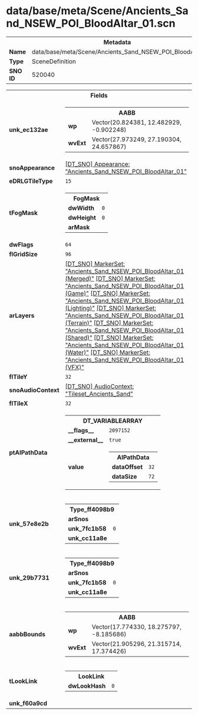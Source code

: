 <h1>data/base/meta/Scene/Ancients_Sand_NSEW_POI_BloodAltar_01.scn</h1><table><tr><th colspan="100%">Metadata</th></tr><tr><td><b>Name</b></td><td>data/base/meta/Scene/Ancients_Sand_NSEW_POI_BloodAltar_01.scn</td></tr><tr><td><b>Type</b></td><td>SceneDefinition</td></tr><tr><td><b>SNO ID</b></td><td>520040</td></tr></table>

<table><tr><th colspan="100%">Fields</th></tr><tr><td><b>unk_ec132ae</b></td><td><table><tr><th colspan="100%">AABB</th></tr><tr><td><b>wp</b></td><td>Vector(20.824381, 12.482929, -0.902248)</td></tr><tr><td><b>wvExt</b></td><td>Vector(27.973249, 27.190304, 24.657867)</td></tr></table>

</td></tr><tr><td><b>snoAppearance</b></td><td><a href="..\Appearance\Ancients_Sand_NSEW_POI_BloodAltar_01.app.md">[DT_SNO] Appearance: "Ancients_Sand_NSEW_POI_BloodAltar_01"</a></td></tr><tr><td><b>eDRLGTileType</b></td><td><code>15</code></td></tr><tr><td><b>tFogMask</b></td><td><table><tr><th colspan="100%">FogMask</th></tr><tr><td><b>dwWidth</b></td><td><code>0</code></td></tr><tr><td><b>dwHeight</b></td><td><code>0</code></td></tr><tr><td><b>arMask</b></td><td></td></tr></table>

</td></tr><tr><td><b>dwFlags</b></td><td><code>64</code></td></tr><tr><td><b>flGridSize</b></td><td><code>96</code></td></tr><tr><td><b>arLayers</b></td><td><a href="..\MarkerSet\Ancients_Sand_NSEW_POI_BloodAltar_01 (Merged).mrk.md">[DT_SNO] MarkerSet: "Ancients_Sand_NSEW_POI_BloodAltar_01 (Merged)"</a>
<a href="..\MarkerSet\Ancients_Sand_NSEW_POI_BloodAltar_01 (Game).mrk.md">[DT_SNO] MarkerSet: "Ancients_Sand_NSEW_POI_BloodAltar_01 (Game)"</a>
<a href="..\MarkerSet\Ancients_Sand_NSEW_POI_BloodAltar_01 (Lighting).mrk.md">[DT_SNO] MarkerSet: "Ancients_Sand_NSEW_POI_BloodAltar_01 (Lighting)"</a>
<a href="..\MarkerSet\Ancients_Sand_NSEW_POI_BloodAltar_01 (Terrain).mrk.md">[DT_SNO] MarkerSet: "Ancients_Sand_NSEW_POI_BloodAltar_01 (Terrain)"</a>
<a href="..\MarkerSet\Ancients_Sand_NSEW_POI_BloodAltar_01 (Shared).mrk.md">[DT_SNO] MarkerSet: "Ancients_Sand_NSEW_POI_BloodAltar_01 (Shared)"</a>
<a href="..\MarkerSet\Ancients_Sand_NSEW_POI_BloodAltar_01 (Water).mrk.md">[DT_SNO] MarkerSet: "Ancients_Sand_NSEW_POI_BloodAltar_01 (Water)"</a>
<a href="..\MarkerSet\Ancients_Sand_NSEW_POI_BloodAltar_01 (VFX).mrk.md">[DT_SNO] MarkerSet: "Ancients_Sand_NSEW_POI_BloodAltar_01 (VFX)"</a>
</td></tr><tr><td><b>flTileY</b></td><td><code>32</code></td></tr><tr><td><b>snoAudioContext</b></td><td><a href="..\AudioContext\Tileset_Ancients_Sand.auc.md">[DT_SNO] AudioContext: "Tileset_Ancients_Sand"</a></td></tr><tr><td><b>flTileX</b></td><td><code>32</code></td></tr><tr><td><b>ptAIPathData</b></td><td><table><tr><th colspan="100%">DT_VARIABLEARRAY</th></tr><tr><td><b>__flags__</b></td><td><code>2097152</code></td></tr><tr><td><b>__external__</b></td><td><code>true</code></td></tr><tr><td><b>value</b></td><td><table><tr><th colspan="100%">AIPathData</th></tr><tr><td><b>dataOffset</b></td><td><code>32</code></td></tr><tr><td><b>dataSize</b></td><td><code>72</code></td></tr></table>

</td></tr></table>

</td></tr><tr><td><b>unk_57e8e2b</b></td><td><table><tr><th colspan="100%">Type_ff4098b9</th></tr><tr><td><b>arSnos</b></td><td></td></tr><tr><td><b>unk_7fc1b58</b></td><td><code>0</code></td></tr><tr><td><b>unk_cc11a8e</b></td><td></td></tr></table>

</td></tr><tr><td><b>unk_29b7731</b></td><td><table><tr><th colspan="100%">Type_ff4098b9</th></tr><tr><td><b>arSnos</b></td><td></td></tr><tr><td><b>unk_7fc1b58</b></td><td><code>0</code></td></tr><tr><td><b>unk_cc11a8e</b></td><td></td></tr></table>

</td></tr><tr><td><b>aabbBounds</b></td><td><table><tr><th colspan="100%">AABB</th></tr><tr><td><b>wp</b></td><td>Vector(17.774330, 18.275797, -8.185686)</td></tr><tr><td><b>wvExt</b></td><td>Vector(21.905296, 21.315714, 17.374426)</td></tr></table>

</td></tr><tr><td><b>tLookLink</b></td><td><table><tr><th colspan="100%">LookLink</th></tr><tr><td><b>dwLookHash</b></td><td><code>0</code></td></tr></table>

</td></tr><tr><td><b>unk_f60a9cd</b></td><td></td></tr></table>

